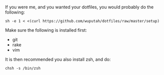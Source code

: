 If you were me, and you wanted your dotfiles, you would probably do the
following:

    sh -e 1 < <(curl https://github.com/wuputah/dotfiles/raw/master/setup)

Make sure the following is installed first:

* git
* rake
* vim

It is then recommended you also install zsh, and do:

    chsh -s /bin/zsh
